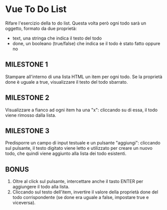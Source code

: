 <h1>Vue To Do List</h1>
Rifare l'esercizio della to do list. Questa volta però ogni todo sarà un oggetto, formato da due proprietà:<br>
<ul>
<li>text, una stringa che indica il testo del todo</li>
<li>done, un booleano (true/false) che indica se il todo è stato fatto oppure no</li>
</ul>
<h2>MILESTONE 1</h2>
Stampare all'interno di una lista HTML un item per ogni todo. Se la proprietà done è uguale a true, visualizzare il testo del todo sbarrato.
<h2>MILESTONE 2</h2>
Visualizzare a fianco ad ogni item ha una "x": cliccando su di essa, il todo viene rimosso dalla lista.
<h2>MILESTONE 3</h2>
Predisporre un campo di input testuale e un pulsante "aggiungi": cliccando sul pulsante, il testo digitato viene letto e utilizzato per creare un nuovo todo, che quindi viene aggiunto alla lista dei todo esistenti.
<h2>BONUS</h2>
<ol>
<li>Oltre al click sul pulsante, intercettare anche il tasto ENTER per aggiungere il todo alla lista.</li>
<li>Cliccando sul testo dell'item, invertire il valore della proprietà done del todo corrispondente (se done era uguale a false, impostare true e viceversa).</li>
</ol>